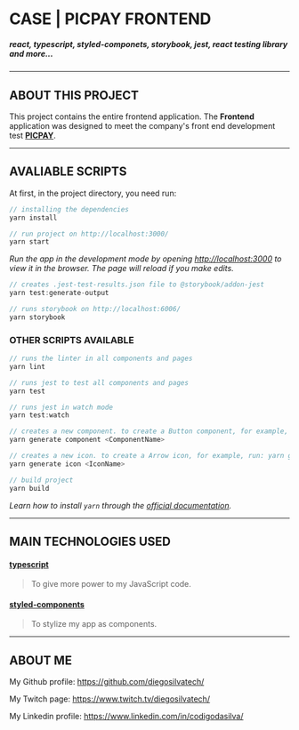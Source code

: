# CASE | PICPAY FRONTEND

##### react, typescript, styled-componets, storybook, jest, react testing library and more...

---

## ABOUT THIS PROJECT

This project contains the entire frontend application. The **Frontend** application was designed to meet the company's front end development test **[PICPAY](https://www.picpay.com/)**.

---

## AVALIABLE SCRIPTS

At first, in the project directory, you need run:

```jsx
// installing the dependencies
yarn install
```

```jsx
// run project on http://localhost:3000/
yarn start
```

_Run the app in the development mode by opening [http://localhost:3000](http://localhost:3000) to view it in the browser. The page will reload if you make edits._

```jsx
// creates .jest-test-results.json file to @storybook/addon-jest
yarn test:generate-output
```

```jsx
// runs storybook on http://localhost:6006/
yarn storybook
```

### OTHER SCRIPTS AVAILABLE

```jsx
// runs the linter in all components and pages
yarn lint
```

```jsx
// runs jest to test all components and pages
yarn test
```

```jsx
// runs jest in watch mode
yarn test:watch
```

```jsx
// creates a new component. to create a Button component, for example, run: yarn generate Button
yarn generate component <ComponentName>
```

```jsx
// creates a new icon. to create a Arrow icon, for example, run: yarn generate icon Arrow
yarn generate icon <IconName>
```

```jsx
// build project
yarn build
```

_Learn how to install `yarn` through the [official documentation](https://yarnpkg.com/pt-BR/docs/install)._

---

## MAIN TECHNOLOGIES USED


#### [typescript](https://www.typescriptlang.org/)

> To give more power to my JavaScript code.

#### [styled-components](https://styled-components.com/)

> To stylize my app as components.

---

## ABOUT ME

My Github profile: https://github.com/diegosilvatech/

My Twitch page: https://www.twitch.tv/diegosilvatech/

My Linkedin profile: https://www.linkedin.com/in/codigodasilva/
